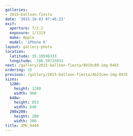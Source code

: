```yaml
---
galleries:
- 2015-balloon-fiesta
date: '2015-10-03 07:46:23'
exif:
  aperture: f/2.2
  exposure: 1/1319
  make: Apple
  model: 'iPhone 6'
layout: gallery-photo
location:
  latitude: 35.19596333
  longitude: -106.59725833
next: /gallery/2015-balloon-fiesta/8010c80-img-0465
ordering: 15
previous: /gallery/2015-balloon-fiesta/4b23cee-img-0435
sizes:
  1280:
    height: 1280
    width: 960
  640w:
    height: 853
    width: 640
  200x200:
    height: 200
    width: 200
title: IMG_0449
---
```

